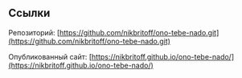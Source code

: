 ## Ссылки

Репозиторий: [https://github.com/nikbritoff/ono-tebe-nado.git](https://github.com/nikbritoff/ono-tebe-nado.git)

Опубликованный сайт: [https://nikbritoff.github.io/ono-tebe-nado/](https://nikbritoff.github.io/ono-tebe-nado/)

